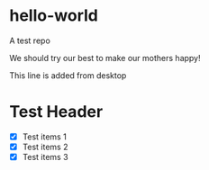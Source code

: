 # hello-world
A test repo

We should try our best to make our mothers happy!

This line is added from desktop

# Test Header
- [x] Test items 1
- [x] Test items 2
- [x] Test items 3
